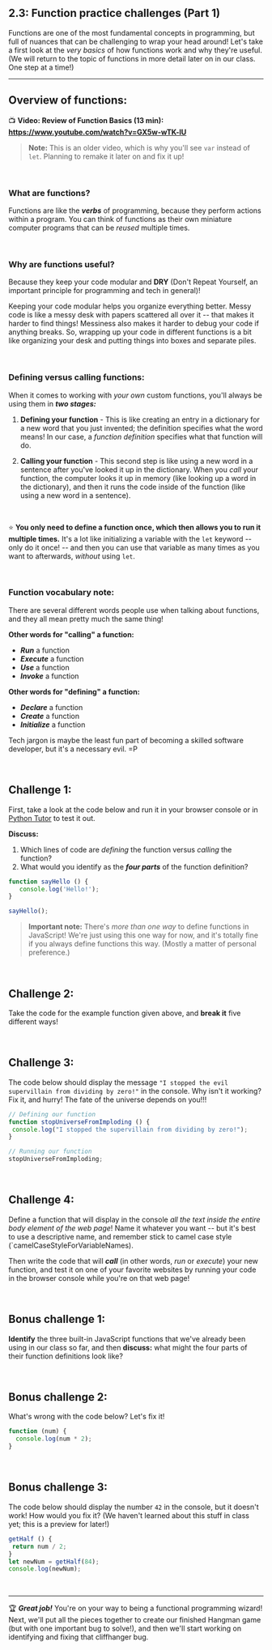 ## 2.3: Function practice challenges (Part 1)

Functions are one of the most fundamental concepts in programming, but full of nuances that can be challenging to wrap your head around! Let's take a first look at the *very basics* of how functions work and why they're useful. (We will return to the topic of functions in more detail later on in our class. One step at a time!)

<hr/>

## Overview of functions:

📺 **Video: Review of Function Basics (13 min): https://www.youtube.com/watch?v=GX5w-wTK-lU**

  > **Note:** This is an older video, which is why you'll see `var` instead of `let`. Planning to remake it later on and fix it up!

<br/>

### What are functions?

Functions are like the ***verbs*** of programming, because they perform actions within a program. You can think of functions as their own miniature computer programs that can be *reused* multiple times.

<br/>

### Why are functions useful?

Because they keep your code modular and **DRY** (Don't Repeat Yourself, an important principle for programming and tech in general)!

Keeping your code modular helps you organize everything better. Messy code is like a messy desk with papers scattered all over it -- that makes it harder to find things! Messiness also makes it harder to debug your code if anything breaks. So, wrapping up your code in different functions is a bit like organizing your desk and putting things into boxes and separate piles.

<br/>

### Defining versus calling functions:

When it comes to working with *your own* custom functions, you'll always be using them in ***two stages:***

  1. **Defining your function** - This is like creating an entry in a dictionary for a new word that you just invented; the definition specifies what the word means! In our case, a *function definition* specifies what that function will do.
  
  2. **Calling your function** - This second step is like using a new word in a sentence after you've looked it up in the dictionary. When you *call* your function, the computer looks it up in memory (like looking up a word in the dictionary), and then it runs the code inside of the function (like using a new word in a sentence).

<br/>

:star: **You only need to define a function once, which then allows you to run it multiple times.** It's a lot like initializing a variable with the `let` keyword -- only do it once! -- and then you can use that variable as many times as you want to afterwards, *without* using `let`.

<br/>

### Function vocabulary note:

There are several different words people use when talking about functions, and they all mean pretty much the same thing!

**Other words for "calling" a function:**
  - ***Run*** a function  
  - ***Execute*** a function
  - ***Use*** a function
  - ***Invoke*** a function

**Other words for "defining" a function:**  
  - ***Declare*** a function
  - ***Create*** a function
  - ***Initialize*** a function

Tech jargon is maybe the least fun part of becoming a skilled software developer, but it's a necessary evil. =P

<br/>

## Challenge 1:

First, take a look at the code below and run it in your browser console or in [Python Tutor](http://pythontutor.com/javascript.html#mode=edit) to test it out.

**Discuss:**

  1. Which lines of code are *defining* the function versus *calling* the function?
  2. What would you identify as the ***four parts*** of the function definition?

```javascript
function sayHello () {
   console.log('Hello!');
}

sayHello();
```

  > **Important note:** There's *more than one way* to define functions in JavaScript! We're just using this one way for now, and it's totally fine if you always define functions this way. (Mostly a matter of personal preference.)

<br/>

## Challenge 2:

Take the code for the example function given above, and **break it** five different ways! 

<br/>

## Challenge 3:

The code below should display the message `"I stopped the evil supervillain from dividing by zero!"` in the console. Why isn't it working? Fix it, and hurry! The fate of the universe depends on you!!!

```javascript
// Defining our function
function stopUniverseFromImploding () {
 console.log("I stopped the supervillain from dividing by zero!");
}

// Running our function
stopUniverseFromImploding;
```

<br/>

## Challenge 4:

Define a function that will display in the console *all the text inside the entire body element of the web page*! Name it whatever you want -- but it's best to use a descriptive name, and remember stick to camel case  style (`camelCaseStyleForVariableNames).

Then write the code that will ***call*** (in other words, *run* or *execute*) your new function, and test it on one of your favorite websites by running your code in the browser console while you're on that web page! 

<br/>

## Bonus challenge 1:

**Identify** the three built-in JavaScript functions that we've already been using in our class so far, and then **discuss:** what might the four parts of their function definitions look like?

<br/>

## Bonus challenge 2:

What's wrong with the code below? Let's fix it!

```javascript
function (num) {
  console.log(num * 2);
}
```

<br/>

## Bonus challenge 3:

The code below should display the number `42` in the console, but it doesn't work! How would you fix it? (We haven't learned about this stuff in class yet; this is a preview for later!)

```javascript
getHalf () {
 return num / 2;
}
let newNum = getHalf(84);
console.log(newNum);
```

<br/>

<hr/>

:trophy: ***Great job!*** You're on your way to being a functional programming wizard! Next, we'll put all the pieces together to create our finished Hangman game (but with one important bug to solve!), and then we'll start working on identifying and fixing that cliffhanger bug.
